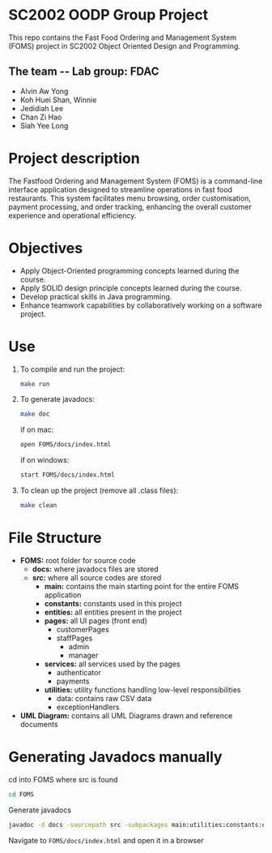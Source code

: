 # SC2002 OODP Group Project 
This repo contains the Fast Food Ordering and Management System (FOMS) project in SC2002 Object Oriented Design and Programming.

## The team -- Lab group: FDAC
- Alvin Aw Yong
- Koh Huei Shan, Winnie
- Jedidiah Lee
- Chan Zi Hao
- Siah Yee Long

# Project description

The Fastfood Ordering and Management System (FOMS) is a command-line interface application designed to streamline operations in fast food restaurants. This system facilitates menu browsing, order customisation, payment processing, and order tracking, enhancing the overall customer experience and operational efficiency.

# Objectives
- Apply Object-Oriented programming concepts learned during the course.
- Apply SOLID design principle concepts learned during the course.
- Develop practical skills in Java programming.
- Enhance teamwork capabilities by collaboratively working on a software project.

# Use

1. To compile and run the project:
    ```bash
    make run
    ```

2. To generate javadocs:
    ```bash
    make doc
    ```
    if on mac:
    ```bash
    open FOMS/docs/index.html
    ```
    if on windows:
    ```bash
    start FOMS/docs/index.html
    ```
3. To clean up the project (remove all .class files):
    ```bash
    make clean
    ```

# File Structure
- **FOMS:** root folder for source code
    - **docs:** where javadocs files are stored
    - **src:** where all source codes are stored
        - **main:** contains the main starting point for the entire FOMS application
        - **constants:** constants used in this project
        - **entities:** all entities present in the project
        - **pages:** all UI pages (front end)
            - customerPages
            - staffPages
                - admin
                - manager
        - **services:** all services used by the pages
            - authenticator
            - payments
        - **utilities:** utility functions handling low-level responsibilities
            - data: contains raw CSV data
            - exceptionHandlers
- **UML Diagram:** contains all UML Diagrams drawn and reference documents


# Generating Javadocs manually

cd into FOMS where src is found

```bash
cd FOMS
```

Generate javadocs

```bash
javadoc -d docs -sourcepath src -subpackages main:utilities:constants:entities:exceptionHandlers:pages:services -private  
```

Navigate to ```FOMS/docs/index.html``` and open it in a browser
